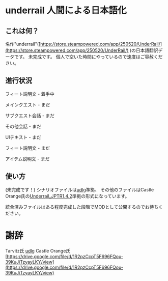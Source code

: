 # underrail 人間による日本語化

## これは何？
名作"underrail"([https://store.steampowered.com/app/250520/UnderRail/](https://store.steampowered.com/app/250520/UnderRail/) )の日本語翻訳データです。
未完成です。
個人で空いた時間にやっているので速度はご容赦ください。

## 進行状況
フィート説明文 - 着手中

メインクエスト - まだ

サブクエスト会話 - まだ

その他会話 - まだ

UIテキスト - まだ

フィート説明文 - まだ

アイテム説明文 - まだ

## 使い方
(未完成です！)
シナリオファイルは[udlg](https://github.com/tarvitz/udlg)準拠、
その他のファイルはCastle Orange氏の[Underrail_JPTR1.4.2](https://drive.google.com/file/d/1R2pzCcpT5F696FQou-39KuJiTzyayLKY/view)準拠の形式になっています。

統合済みファイルはある程度完成した段階でMODとして公開するのでお待ちください。

# 謝辞
Tarvitz氏 [udlg](https://github.com/tarvitz/udlg)
Castle Orange氏　[https://drive.google.com/file/d/1R2pzCcpT5F696FQou-39KuJiTzyayLKY/view](https://drive.google.com/file/d/1R2pzCcpT5F696FQou-39KuJiTzyayLKY/view)